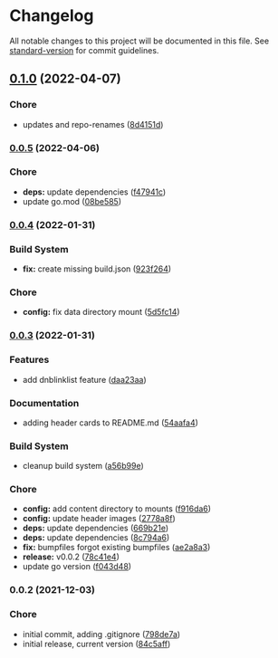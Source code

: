 # Changelog

All notable changes to this project will be documented in this file. See [standard-version](https://github.com/conventional-changelog/standard-version) for commit guidelines.

## [0.1.0](https://github.com/davidsneighbour/hugo-sitemap/compare/v0.0.5...v0.1.0) (2022-04-07)


### Chore

* updates and repo-renames ([8d4151d](https://github.com/davidsneighbour/hugo-sitemap/commit/8d4151d7414687c9ccc9bee32898371570b720e7))

### [0.0.5](https://github.com/dnb-org/dnb-hugo-sitemap/compare/v0.0.4...v0.0.5) (2022-04-06)


### Chore

* **deps:** update dependencies ([f47941c](https://github.com/dnb-org/dnb-hugo-sitemap/commit/f47941c5625b5b0f3778437303ff6e966a150f82))
* update go.mod ([08be585](https://github.com/dnb-org/dnb-hugo-sitemap/commit/08be585091d7dfa7efb59e06a053b373d83a57ef))

### [0.0.4](https://github.com/dnb-org/dnb-hugo-sitemap/compare/v0.0.3...v0.0.4) (2022-01-31)


### Build System

* **fix:** create missing build.json ([923f264](https://github.com/dnb-org/dnb-hugo-sitemap/commit/923f264eb3c80def8ab1bb097545cbdf1b2a944e))


### Chore

* **config:** fix data directory mount ([5d5fc14](https://github.com/dnb-org/dnb-hugo-sitemap/commit/5d5fc14eba62ff53ef7502e3115bf7450cf76f1e))

### [0.0.3](https://github.com/dnb-org/dnb-hugo-sitemap/compare/v0.0.2...v0.0.3) (2022-01-31)


### Features

* add dnblinklist feature ([daa23aa](https://github.com/dnb-org/dnb-hugo-sitemap/commit/daa23aa808ac495154845e68395c581a47c13308))


### Documentation

* adding header cards to README.md ([54aafa4](https://github.com/dnb-org/dnb-hugo-sitemap/commit/54aafa46a378dca016296c166746ce315cb5223b))


### Build System

* cleanup build system ([a56b99e](https://github.com/dnb-org/dnb-hugo-sitemap/commit/a56b99e628b17ae6b953cab623dde7f08895b689))


### Chore

* **config:** add content directory to mounts ([f916da6](https://github.com/dnb-org/dnb-hugo-sitemap/commit/f916da64c348636754a4e2480575cfb0336e8f6a))
* **config:** update header images ([2778a8f](https://github.com/dnb-org/dnb-hugo-sitemap/commit/2778a8ffdcddc5d811f27ec13394baec49249f35))
* **deps:** update dependencies ([669b21e](https://github.com/dnb-org/dnb-hugo-sitemap/commit/669b21e746654b333efd62e4a2e5d1cba4b15461))
* **deps:** update dependencies ([8c794a6](https://github.com/dnb-org/dnb-hugo-sitemap/commit/8c794a62f28a16f7cc3f707e12504ca2680129d2))
* **fix:** bumpfiles forgot existing bumpfiles ([ae2a8a3](https://github.com/dnb-org/dnb-hugo-sitemap/commit/ae2a8a3e47609b09aedda2ec033d2ac47b5d6df0))
* **release:** v0.0.2 ([78c41e4](https://github.com/dnb-org/dnb-hugo-sitemap/commit/78c41e40b2cbe095a9662152e4b2f2d489c0cb83))
* update go version ([f043d48](https://github.com/dnb-org/dnb-hugo-sitemap/commit/f043d48ec4db64041b3118318fe89a46f1171e93))

### 0.0.2 (2021-12-03)


### Chore

* initial commit, adding .gitignore ([798de7a](https://github.com/dnb-org/dnb-hugo-sitemap/commit/798de7a61847bcf1a5d0a882a8d6c519b7984e85))
* initial release, current version ([84c5aff](https://github.com/dnb-org/dnb-hugo-sitemap/commit/84c5aff5a580cd2410117babef85721f703c1a9d))
